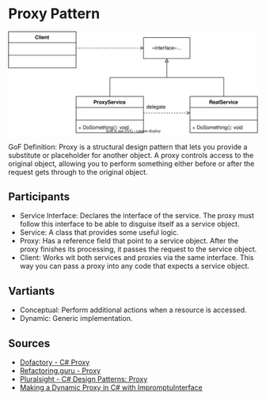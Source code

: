 # Proxy Pattern

![Proxy UML Diagram](Proxy.svg)

GoF Definition: Proxy is a structural design pattern that lets you provide a substitute or placeholder for another object. A proxy controls access to the original object, allowing you to perform something either before or after the request gets through to the original object.

## Participants
- Service Interface: Declares the interface of the service. The proxy must follow this interface to be able to disguise itself as a service object.
- Service: A class that provides some useful logic.
- Proxy: Has a reference field that point to a service object. After the proxy finishes its processing, it passes the request to the service object.
- Client: Works wit both services and proxies via the same interface. This way you can pass a proxy into any code that expects a service object.

## Vartiants
- Conceptual: Perform additional actions when a resource is accessed.
- Dynamic: Generic implementation.

## Sources
- [Dofactory - C# Proxy](https://www.dofactory.com/net/proxy-design-pattern)
- [Refactoring.guru - Proxy](https://refactoring.guru/design-patterns/proxy)
- [Pluralsight - C# Design Patterns: Proxy](https://app.pluralsight.com/library/courses/c-sharp-design-patterns-proxy/table-of-contents)
- [Making a Dynamic Proxy in C# with ImpromptuInterface](https://www.youtube.com/watch?v=1rjQC6ftC4k)
